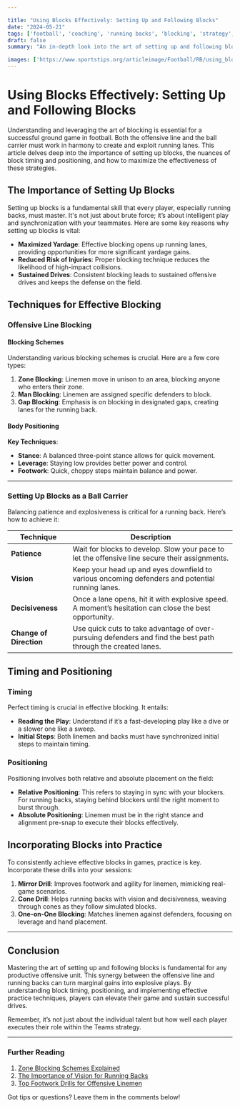 ```yaml
---

title: "Using Blocks Effectively: Setting Up and Following Blocks"
date: "2024-05-21"
tags: ['football', 'coaching', 'running backs', 'blocking', 'strategy', 'offensive line', 'technique', 'tips', 'tricks']
draft: false
summary: "An in-depth look into the art of setting up and following blocks in football, highlighting the crucial timing, positioning, and strategies to create successful running lanes."

images: ['https://www.sportstips.org/articleimage/Football/RB/using_blocks_effectively_setting_up_and_following_blocks.webp']
---
```


# Using Blocks Effectively: Setting Up and Following Blocks

Understanding and leveraging the art of blocking is essential for a successful ground game in football. Both the offensive line and the ball carrier must work in harmony to create and exploit running lanes. This article delves deep into the importance of setting up blocks, the nuances of block timing and positioning, and how to maximize the effectiveness of these strategies.

## The Importance of Setting Up Blocks

Setting up blocks is a fundamental skill that every player, especially running backs, must master. It's not just about brute force; it’s about intelligent play and synchronization with your teammates. Here are some key reasons why setting up blocks is vital:

- **Maximized Yardage**: Effective blocking opens up running lanes, providing opportunities for more significant yardage gains.
- **Reduced Risk of Injuries**: Proper blocking technique reduces the likelihood of high-impact collisions.
- **Sustained Drives**: Consistent blocking leads to sustained offensive drives and keeps the defense on the field.

## Techniques for Effective Blocking

### Offensive Line Blocking 

#### Blocking Schemes

Understanding various blocking schemes is crucial. Here are a few core types:

1. **Zone Blocking**: Linemen move in unison to an area, blocking anyone who enters their zone.
2. **Man Blocking**: Linemen are assigned specific defenders to block.
3. **Gap Blocking**: Emphasis is on blocking in designated gaps, creating lanes for the running back.

#### Body Positioning

**Key Techniques**:
- **Stance**: A balanced three-point stance allows for quick movement.
- **Leverage**: Staying low provides better power and control.
- **Footwork**: Quick, choppy steps maintain balance and power.

---

### Setting Up Blocks as a Ball Carrier

Balancing patience and explosiveness is critical for a running back. Here’s how to achieve it:

| Technique        | Description                                                                                                                                               |
|------------------|-----------------------------------------------------------------------------------------------------------------------------------------------------------|
| **Patience**     | Wait for blocks to develop. Slow your pace to let the offensive line secure their assignments.                                                             |
| **Vision**       | Keep your head up and eyes downfield to various oncoming defenders and potential running lanes.                                                            |
| **Decisiveness** | Once a lane opens, hit it with explosive speed. A moment’s hesitation can close the best opportunity.                                                      |
| **Change of Direction** | Use quick cuts to take advantage of over-pursuing defenders and find the best path through the created lanes.                                     |

## Timing and Positioning

### Timing

Perfect timing is crucial in effective blocking. It entails:

- **Reading the Play**: Understand if it’s a fast-developing play like a dive or a slower one like a sweep.
- **Initial Steps**: Both linemen and backs must have synchronized initial steps to maintain timing.

### Positioning

Positioning involves both relative and absolute placement on the field:

- **Relative Positioning**: This refers to staying in sync with your blockers. For running backs, staying behind blockers until the right moment to burst through.
- **Absolute Positioning**: Linemen must be in the right stance and alignment pre-snap to execute their blocks effectively.

## Incorporating Blocks into Practice

To consistently achieve effective blocks in games, practice is key. Incorporate these drills into your sessions:

1. **Mirror Drill**: Improves footwork and agility for linemen, mimicking real-game scenarios.
2. **Cone Drill**: Helps running backs with vision and decisiveness, weaving through cones as they follow simulated blocks.
3. **One-on-One Blocking**: Matches linemen against defenders, focusing on leverage and hand placement.

---

## Conclusion 

Mastering the art of setting up and following blocks is fundamental for any productive offensive unit. This synergy between the offensive line and running backs can turn marginal gains into explosive plays. By understanding block timing, positioning, and implementing effective practice techniques, players can elevate their game and sustain successful drives.

Remember, it’s not just about the individual talent but how well each player executes their role within the Teams strategy.

---

### Further Reading

1. [Zone Blocking Schemes Explained](#) 
2. [The Importance of Vision for Running Backs](#) 
3. [Top Footwork Drills for Offensive Linemen](#) 

Got tips or questions? Leave them in the comments below!

```